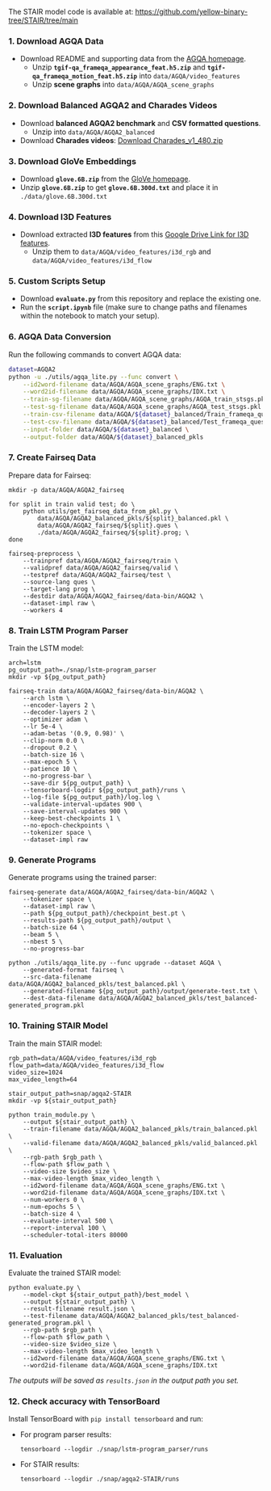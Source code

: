 The STAIR model code is available at: https://github.com/yellow-binary-tree/STAIR/tree/main

### 1. Download AGQA Data

* Download README and supporting data from the [AGQA homepage](https://cs.stanford.edu/people/ranjaykrishna/agqa/).
    * Unzip **`tgif-qa_frameqa_appearance_feat.h5.zip`** and **`tgif-qa_frameqa_motion_feat.h5.zip`** into `data/AGQA/video_features`
    * Unzip **scene graphs** into `data/AGQA/AGQA_scene_graphs`

### 2. Download Balanced AGQA2 and Charades Videos

* Download **balanced AGQA2 benchmark** and **CSV formatted questions**.
    * Unzip into `data/AGQA/AGQA2_balanced`
* Download **Charades videos**: [Download Charades_v1_480.zip](https://ai2-public-datasets.s3-us-west-2.amazonaws.com/charades/Charades_v1_480.zip)

### 3. Download GloVe Embeddings

* Download **`glove.6B.zip`** from the [GloVe homepage](https://nlp.stanford.edu/projects/glove/).
 * Unzip **`glove.6B.zip`** to get **`glove.6B.300d.txt`** and place it in `./data/glove.6B.300d.txt`

### 4. Download I3D Features

* Download extracted **I3D features** from this [Google Drive Link for I3D features](https://drive.google.com/drive/folders/18DAXKKGckdgmIDrvJC5nYFn4tBPaWKyo?usp=sharing).
    * Unzip them to `data/AGQA/video_features/i3d_rgb` and `data/AGQA/video_features/i3d_flow`

### 5. Custom Scripts Setup

* Download **`evaluate.py`** from this repository and replace the existing one.
* Run the **`script.ipynb`** file (make sure to change paths and filenames within the notebook to match your setup).

### 6. AGQA Data Conversion

Run the following commands to convert AGQA data:
```bash
dataset=AGQA2
python -u ./utils/agqa_lite.py --func convert \
    --id2word-filename data/AGQA/AGQA_scene_graphs/ENG.txt \
    --word2id-filename data/AGQA/AGQA_scene_graphs/IDX.txt \
    --train-sg-filename data/AGQA/AGQA_scene_graphs/AGQA_train_stsgs.pkl \
    --test-sg-filename data/AGQA/AGQA_scene_graphs/AGQA_test_stsgs.pkl \
    --train-csv-filename data/AGQA/${dataset}_balanced/Train_frameqa_question-balanced.csv \
    --test-csv-filename data/AGQA/${dataset}_balanced/Test_frameqa_question-balanced.csv \
    --input-folder data/AGQA/${dataset}_balanced \
    --output-folder data/AGQA/${dataset}_balanced_pkls

```

### 7. Create Fairseq Data

Prepare data for Fairseq:

```
mkdir -p data/AGQA/AGQA2_fairseq

for split in train valid test; do \
    python utils/get_fairseq_data_from_pkl.py \
        data/AGQA/AGQA2_balanced_pkls/${split}_balanced.pkl \
        data/AGQA/AGQA2_fairseq/${split}.ques \
        ./data/AGQA/AGQA2_fairseq/${split}.prog; \
done

fairseq-preprocess \
    --trainpref data/AGQA/AGQA2_fairseq/train \
    --validpref data/AGQA/AGQA2_fairseq/valid \
    --testpref data/AGQA/AGQA2_fairseq/test \
    --source-lang ques \
    --target-lang prog \
    --destdir data/AGQA/AGQA2_fairseq/data-bin/AGQA2 \
    --dataset-impl raw \
    --workers 4

```

### 8. Train LSTM Program Parser

Train the LSTM model:

```
arch=lstm
pg_output_path=./snap/lstm-program_parser
mkdir -vp ${pg_output_path}

fairseq-train data/AGQA/AGQA2_fairseq/data-bin/AGQA2 \
    --arch lstm \
    --encoder-layers 2 \
    --decoder-layers 2 \
    --optimizer adam \
    --lr 5e-4 \
    --adam-betas '(0.9, 0.98)' \
    --clip-norm 0.0 \
    --dropout 0.2 \
    --batch-size 16 \
    --max-epoch 5 \
    --patience 10 \
    --no-progress-bar \
    --save-dir ${pg_output_path} \
    --tensorboard-logdir ${pg_output_path}/runs \
    --log-file ${pg_output_path}/log.log \
    --validate-interval-updates 900 \
    --save-interval-updates 900 \
    --keep-best-checkpoints 1 \
    --no-epoch-checkpoints \
    --tokenizer space \
    --dataset-impl raw

```

### 9. Generate Programs

Generate programs using the trained parser:

```
fairseq-generate data/AGQA/AGQA2_fairseq/data-bin/AGQA2 \
    --tokenizer space \
    --dataset-impl raw \
    --path ${pg_output_path}/checkpoint_best.pt \
    --results-path ${pg_output_path}/output \
    --batch-size 64 \
    --beam 5 \
    --nbest 5 \
    --no-progress-bar

python ./utils/agqa_lite.py --func upgrade --dataset AGQA \
    --generated-format fairseq \
    --src-data-filename data/AGQA/AGQA2_balanced_pkls/test_balanced.pkl \
    --generated-filename ${pg_output_path}/output/generate-test.txt \
    --dest-data-filename data/AGQA/AGQA2_balanced_pkls/test_balanced-generated_program.pkl

```

### 10. Training STAIR Model

Train the main STAIR model:

```
rgb_path=data/AGQA/video_features/i3d_rgb
flow_path=data/AGQA/video_features/i3d_flow
video_size=1024
max_video_length=64

stair_output_path=snap/agqa2-STAIR
mkdir -vp ${stair_output_path}

python train_module.py \
    --output ${stair_output_path} \
    --train-filename data/AGQA/AGQA2_balanced_pkls/train_balanced.pkl \
    --valid-filename data/AGQA/AGQA2_balanced_pkls/valid_balanced.pkl \
    --rgb-path $rgb_path \
    --flow-path $flow_path \
    --video-size $video_size \
    --max-video-length $max_video_length \
    --id2word-filename data/AGQA/AGQA_scene_graphs/ENG.txt \
    --word2id-filename data/AGQA/AGQA_scene_graphs/IDX.txt \
    --num-workers 0 \
    --num-epochs 5 \
    --batch-size 4 \
    --evaluate-interval 500 \
    --report-interval 100 \
    --scheduler-total-iters 80000

```

### 11. Evaluation

Evaluate the trained STAIR model:

```
python evaluate.py \
    --model-ckpt ${stair_output_path}/best_model \
    --output ${stair_output_path} \
    --result-filename result.json \
    --test-filename data/AGQA/AGQA2_balanced_pkls/test_balanced-generated_program.pkl \
    --rgb-path $rgb_path \
    --flow-path $flow_path \
    --video-size $video_size \
    --max-video-length $max_video_length \
    --id2word-filename data/AGQA/AGQA_scene_graphs/ENG.txt \
    --word2id-filename data/AGQA/AGQA_scene_graphs/IDX.txt

```

_The outputs will be saved as `results.json` in the output path you set._

### 12. Check accuracy with TensorBoard

Install TensorBoard with `pip install tensorboard` and run:

-   For program parser results:
    
    ```
    tensorboard --logdir ./snap/lstm-program_parser/runs
    
    ```
    
-   For STAIR results:
    
    ```
    tensorboard --logdir ./snap/agqa2-STAIR/runs
    
    ```
